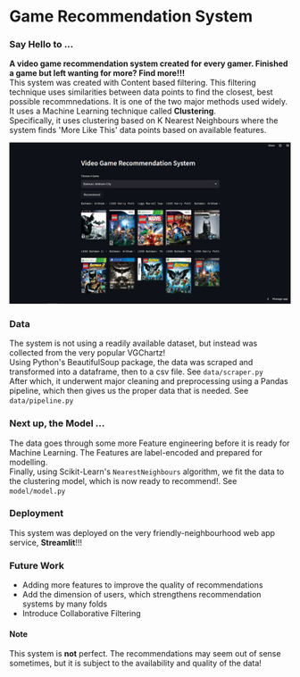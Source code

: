 # Game Recommendation System

### Say Hello to ...
**A video game recommendation system created for every gamer. Finished a game but left wanting for more? Find more!!!**  \
This system was created with Content based filtering. This filtering technique uses similarities between data points to find the closest, best possible recommnedations. It is one of the two major methods used widely.  \
It uses a Machine Learning technique called **Clustering**.  \
Specifically, it uses clustering based on K Nearest Neighbours where the system finds 'More Like This' data points based on available features.

![Streamlit Web App](assets\strmlit.jpg) 

### Data
The system is not using a readily available dataset, but instead was collected from the very popular VGChartz!  \
Using Python's BeautifulSoup package, the data was scraped and transformed into a dataframe, then to a csv file. See `data/scraper.py`  \
After which, it underwent major cleaning and preprocessing using a Pandas pipeline, which then gives us the proper data that is needed. See `data/pipeline.py`  

### Next up, the Model ...
The data goes through some more Feature engineering before it is ready for Machine Learning. The Features are label-encoded and prepared for modelling.  \
Finally, using Scikit-Learn's `NearestNeighbours` algorithm, we fit the data to the clustering model, which is now ready to recommend!. See `model/model.py`

### Deployment
This system was deployed on the very friendly-neighbourhood web app service, **Streamlit**!!!

### Future Work
* Adding more features to improve the quality of recommendations
* Add the dimension of users, which strengthens recommendation systems by many folds
* Introduce Collaborative Filtering

#### Note
This system is **not** perfect. The recommendations may seem out of sense sometimes, but it is subject to the availability and quality of the data!



